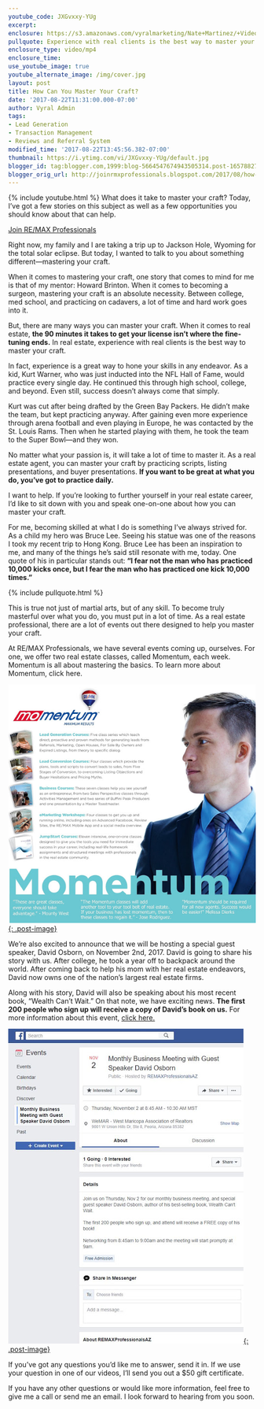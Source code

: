 ```yaml
---
youtube_code: JXGvxxy-YUg
excerpt:
enclosure: https://s3.amazonaws.com/vyralmarketing/Nate+Martinez/+Videos/2017/August/Phoenix+Real+Estate+Agent-+How+Can+You+Master+Your+Craft%253F.mp4
pullquote: Experience with real clients is the best way to master your craft.
enclosure_type: video/mp4
enclosure_time:
use_youtube_image: true
youtube_alternate_image: /img/cover.jpg
layout: post
title: How Can You Master Your Craft?
date: '2017-08-22T11:31:00.000-07:00'
author: Vyral Admin
tags:
- Lead Generation
- Transaction Management
- Reviews and Referral System
modified_time: '2017-08-22T13:45:56.382-07:00'
thumbnail: https://i.ytimg.com/vi/JXGvxxy-YUg/default.jpg
blogger_id: tag:blogger.com,1999:blog-5664547674943505314.post-1657882764339351902
blogger_orig_url: http://joinrmxprofessionals.blogspot.com/2017/08/how-can-you-master-your-craft.html
---
```

{% include youtube.html %}
What does it take to master your craft? Today, I’ve got a few stories on this subject as well as a few opportunities you should know about that can help.

<a href="http://www.joinrmxprofessionals.com/Join-Today" target="_blank">Join RE/MAX Professionals</a>

Right now, my family and I are taking a trip up to Jackson Hole, Wyoming for the total solar eclipse. But today, I wanted to talk to you about something different—mastering your craft.

 When it comes to mastering your craft, one story that comes to mind for me is that of my mentor: Howard Brinton. When it comes to becoming a surgeon, mastering your craft is an absolute necessity. Between college, med school, and practicing on cadavers, a lot of time and hard work goes into it.

 But, there are many ways you can master your craft. When it comes to real estate, **the 90 minutes it takes to get your license isn’t where the fine-tuning ends.** In real estate, experience with real clients is the best way to master your craft.

 In fact, experience is a great way to hone your skills in any endeavor. As a kid, Kurt Warner, who was just inducted into the NFL Hall of Fame, would practice every single day. He continued this through high school, college, and beyond. Even still, success doesn’t always come that simply.

 Kurt was cut after being drafted by the Green Bay Packers. He didn’t make the team, but kept practicing anyway. After gaining even more experience through arena football and even playing in Europe, he was contacted by the St. Louis Rams. Then when he started playing with them, he took the team to the Super Bowl—and they won.

 No matter what your passion is, it will take a lot of time to master it. As a real estate agent, you can master your craft by practicing scripts, listing presentations, and buyer presentations. **If you want to be great at what you do, you’ve got to practice daily.**

 I want to help. If you’re looking to further yourself in your real estate career, I’d like to sit down with you and speak one-on-one about how you can master your craft.

 For me, becoming skilled at what I do is something I’ve always strived for. As a child my hero was Bruce Lee. Seeing his statue was one of the reasons I took my recent trip to Hong Kong. Bruce Lee has been an inspiration to me, and many of the things he’s said still resonate with me, today. One quote of his in particular stands out: **“I fear not the man who has practiced 10,000 kicks once, but I fear the man who has practiced one kick 10,000 times.”**

{% include pullquote.html %}

This is true not just of martial arts, but of any skill. To become truly masterful over what you do, you must put in a lot of time. As a real estate professional, there are a lot of events out there designed to help you master your craft.

At RE/MAX Professionals, we have several events coming up, ourselves. For one, we offer two real estate classes, called Momentum, each week. Momentum is all about mastering the basics. To learn more about Momentum, click here.

<a href="http://www.joinrmxprofessionals.com/Momentum-Complete-Agent-Development" target="_blank">![](/uploads/momentum.jpg){: .post-image}</a>

We’re also excited to announce that we will be hosting a special guest speaker, David Osborn, on November 2nd, 2017. David is going to share his story with us. After college, he took a year off to backpack around the world. After coming back to help his mom with her real estate endeavors, David now owns one of the nation’s largest real estate firms.

 Along with his story, David will also be speaking about his most recent book, “Wealth Can’t Wait.” On that note, we have exciting news. **The first 200 people who sign up will receive a copy of David’s book on us.** For more information about this event, <a href="https://www.facebook.com/events/1621981244508240/?active_tab=about" target="_blank">click here. </a>

<a href="https://www.facebook.com/events/1621981244508240/" target="_blank">![](/uploads/facebook.jpg){: .post-image}</a>

If you’ve got any questions you’d like me to answer, send it in. If we use your question in one of our videos, I’ll send you out a $50 gift certificate.

If you have any other questions or would like more information, feel free to give me a call or send me an email. I look forward to hearing from you soon.
